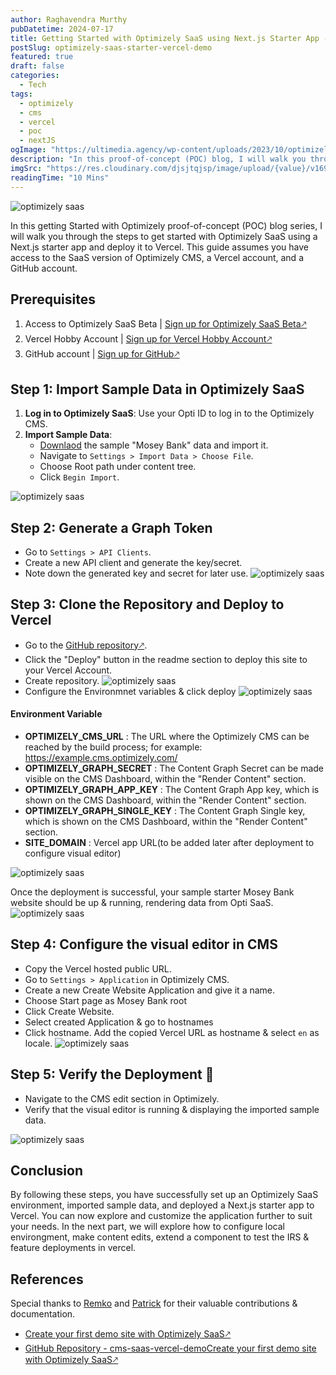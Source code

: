 ```yaml
---
author: Raghavendra Murthy
pubDatetime: 2024-07-17
title: Getting Started with Optimizely SaaS using Next.js Starter App - Deployment to Vercel
postSlug: optimizely-saas-starter-vercel-demo
featured: true
draft: false
categories:
  - Tech
tags:
  - optimizely
  - cms
  - vercel
  - poc
  - nextJS
ogImage: "https://ultimedia.agency/wp-content/uploads/2023/10/optimizely-saas-hero.jpg"
description: "In this proof-of-concept (POC) blog, I will walk you through the steps to get started with Optimizely SaaS using a Next.js starter app and deploy it to Vercel. This guide assumes you have access to the SaaS version of Optimizely CMS, a Vercel account, and a GitHub account."
imgSrc: "https://res.cloudinary.com/djsjtqjsp/image/upload/{value}/v1692111971/raghavendra-murthy-blog/optimizely-vector-logo-2021_ufk1de.png"
readingTime: "10 Mins"
---
```


![optimizely saas](https://ultimedia.agency/wp-content/uploads/2023/10/optimizely-saas-hero.jpg)

In this getting Started with Optimizely proof-of-concept (POC) blog series, I will walk you through the steps to get started with Optimizely SaaS using a Next.js starter app and deploy it to Vercel. This guide assumes you have access to the SaaS version of Optimizely CMS, a Vercel account, and a GitHub account.

## Prerequisites

1. Access to Optimizely SaaS Beta | <a href="https://www.optimizely.com/beta-signup/" target="_blank">Sign up for Optimizely SaaS Beta🡕</a>
2. Vercel Hobby Account | <a href="https://vercel.com/signup" target="_blank">Sign up for Vercel Hobby Account🡕</a>
3. GitHub account | <a href="https://github.com/join" target="_blank">Sign up for GitHub🡕</a>

## Step 1: Import Sample Data in Optimizely SaaS

1. **Log in to Optimizely SaaS**: Use your Opti ID to log in to the Optimizely CMS.
2. **Import Sample Data**:
   - [Downlaod](https://world.optimizely.com/globalassets/downloads/moseybank-2.episerverdata) the sample "Mosey Bank" data and import it.
   - Navigate to `Settings > Import Data > Choose File`.
   - Choose Root path under content tree.
   - Click `Begin Import`.

![optimizely saas](https://res.cloudinary.com/djsjtqjsp/image/upload/v1721214490/raghavendra-murthy-blog/opti_clsnl3.png)

## Step 2: Generate a Graph Token

- Go to `Settings > API Clients`.
- Create a new API client and generate the key/secret.
- Note down the generated key and secret for later use.
  ![optimizely saas](https://res.cloudinary.com/djsjtqjsp/image/upload/v1721214732/raghavendra-murthy-blog/opti_2_s97n0m.png)

## Step 3: Clone the Repository and Deploy to Vercel

- Go to the <a href="https://github.com/episerver/cms-saas-vercel-demo?tab=readme-ov-file" target="_blank">GitHub repository🡕</a>.
- Click the "Deploy" button in the readme section to deploy this site to your Vercel Account.
- Create repository.
  ![optimizely saas](https://res.cloudinary.com/djsjtqjsp/image/upload/v1721225406/raghavendra-murthy-blog/opti_3_gkiqvy.png)
- Configure the Environmnet variables & click deploy
  ![optimizely saas](https://res.cloudinary.com/djsjtqjsp/image/upload/v1721227187/raghavendra-murthy-blog/opti_4_ludmxq.png)

#### Environment Variable

- **OPTIMIZELY_CMS_URL** : The URL where the Optimizely CMS can be reached by the build process; for example: https://example.cms.optimizely.com/
- **OPTIMIZELY_GRAPH_SECRET** : The Content Graph Secret can be made visible on the CMS Dashboard, within the "Render Content" section.
- **OPTIMIZELY_GRAPH_APP_KEY** : The Content Graph App key, which is shown on the CMS Dashboard, within the "Render Content" section.
- **OPTIMIZELY_GRAPH_SINGLE_KEY** : The Content Graph Single key, which is shown on the CMS Dashboard, within the "Render Content" section.
- **SITE_DOMAIN** : Vercel app URL(to be added later after deployment to configure visual editor)

![optimizely saas](https://res.cloudinary.com/djsjtqjsp/image/upload/v1721227227/raghavendra-murthy-blog/opti_5_grtnfe.png)

Once the deployment is successful, your sample starter Mosey Bank website should be up & running, rendering data from Opti SaaS.
![optimizely saas](https://res.cloudinary.com/djsjtqjsp/image/upload/v1721230226/raghavendra-murthy-blog/opt7_dpbtro.png)

## Step 4: Configure the visual editor in CMS

- Copy the Vercel hosted public URL.
- Go to `Settings > Application` in Optimizely CMS.
- Create a new Create Website Application and give it a name.
- Choose Start page as Mosey Bank root
- Click Create Website.
- Select created Application & go to hostnames
- Click hostname. Add the copied Vercel URL as hostname & select `en` as locale.
  ![optimizely saas](https://res.cloudinary.com/djsjtqjsp/image/upload/v1721228792/raghavendra-murthy-blog/ezgif-1-46dd7f12c2_bu8ngf.gif)

## Step 5: Verify the Deployment 🎉

- Navigate to the CMS edit section in Optimizely.
- Verify that the visual editor is running & displaying the imported sample data.

![optimizely saas](https://res.cloudinary.com/djsjtqjsp/image/upload/v1721229471/raghavendra-murthy-blog/opt_6_ezp9is.png)

## Conclusion

By following these steps, you have successfully set up an Optimizely SaaS environment, imported sample data, and deployed a Next.js starter app to Vercel. You can now explore and customize the application further to suit your needs. In the next part, we will explore how to configure local environgment, make content edits, extend a component to test the IRS & feature deployments in vercel.

## References

Special thanks to [Remko](https://github.com/remkoj) and [Patrick](https://world.optimizely.com/System/Users-and-profiles/Community-Profile-Card/?userId=cc6bd837-ed58-4563-b0cb-c71b572fe90e) for their valuable contributions & documentation.

- <a href="https://world.optimizely.com/blogs/patrick-lam/dates/2024/7/create-your-first-demo-site-with-optimizely-saasvisual-builder/" target="_blank">Create your first demo site with Optimizely SaaS🡕</a>
- [GitHub Repository - cms-saas-vercel-demo]()<a href="https://github.com/episerver/cms-saas-vercel-demo" target="_blank">Create your first demo site with Optimizely SaaS🡕</a>
